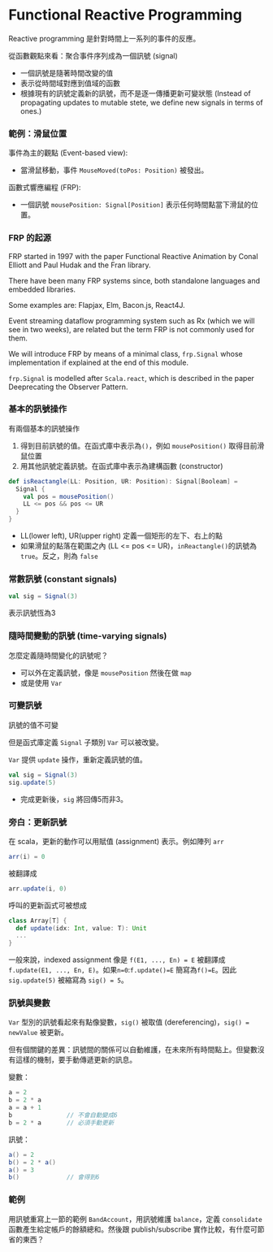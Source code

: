 # Functional Reactive Programming

Reactive programming 是針對時間上一系列的事件的反應。

從函數觀點來看：聚合事件序列成為一個訊號 (signal)
- 一個訊號是隨著時間改變的值
- 表示從時間域對應到值域的函數
- 根據現有的訊號定義新的訊號，而不是逐一傳播更新可變狀態 (Instead of propagating updates to mutable stete, we define new signals in terms of ones.)

### 範例：滑鼠位置

事件為主的觀點 (Event-based view):
- 當滑鼠移動，事件 `MouseMoved(toPos: Position)` 被發出。

函數式響應編程 (FRP):
- 一個訊號 `mousePosition: Signal[Position]` 表示任何時間點當下滑鼠的位置。

### FRP 的起源

FRP started in 1997 with the paper Functional Reactive Animation by Conal Elliott and Paul Hudak and the Fran library.

There have been many FRP systems since, both standalone languages and embedded libraries.

Some examples are: Flapjax, Elm, Bacon.js, React4J.

Event streaming dataflow programming system such as Rx (which we will see in two weeks), are related but the term FRP is not commonly used for them.

We will introduce FRP by means of a minimal class, `frp.Signal` whose implementation if explained at the end of this module.

`frp.Signal` is modelled after `Scala.react`, which is described in the paper Deeprecating the Observer Pattern.

### 基本的訊號操作

有兩個基本的訊號操作
1. 得到目前訊號的值。在函式庫中表示為`()`，例如 `mousePosition()` 取得目前滑鼠位置
2. 用其他訊號定義訊號。在函式庫中表示為建構函數 (constructor)

```scala
def isReactangle(LL: Position, UR: Position): Signal[Booleam] = 
  Signal {
    val pos = mousePosition()
    LL <= pos && pos <= UR
  }
}
```
- LL(lower left), UR(upper right) 定義一個矩形的左下、右上的點
- 如果滑鼠的點落在範圍之內 (LL <= pos <= UR)，`inReactangle()`的訊號為 `true`。反之，則為 `false`

### 常數訊號 (constant signals)
```scala
val sig = Signal(3)
```
表示訊號恆為3

### 隨時間變動的訊號 (time-varying signals)

怎麼定義隨時間變化的訊號呢？

- 可以外在定義訊號，像是 `mousePosition` 然後在做 `map`
- 或是使用 `Var`

### 可變訊號

訊號的值不可變

但是函式庫定義 `Signal` 子類別 `Var` 可以被改變。

`Var` 提供 `update` 操作，重新定義訊號的值。

```scala
val sig = Signal(3)
sig.update(5)
```
- 完成更新後，`sig` 將回傳5而非3。

### 旁白：更新訊號

在 scala，更新的動作可以用賦值 (assignment) 表示。例如陣列 `arr`
```scala
arr(i) = 0
```
被翻譯成
```scala
arr.update(i, 0)
```
呼叫的更新函式可被想成
```scala
class Array[T] {
  def update(idx: Int, value: T): Unit
  ...
}
```

一般來說，indexed assignment 像是 `f(E1, ..., En) = E` 被翻譯成 `f.update(E1, ..., En, E)`。如果`n=0`:`f.update()=E` 簡寫為`f()=E`。因此 `sig.update(5)` 被縮寫為 `sig() = 5`。

### 訊號與變數

`Var` 型別的訊號看起來有點像變數，`sig()` 被取值 (dereferencing)，`sig() = newValue` 被更新。

但有個關鍵的差異：訊號間的關係可以自動維護，在未來所有時間點上。但變數沒有這樣的機制，要手動傳遞更新的訊息。

變數：
```scala
a = 2
b = 2 * a
a = a + 1
b               // 不會自動變成6
b = 2 * a       // 必須手動更新
```

訊號：
```scala
a() = 2
b() = 2 * a()
a() = 3
b()             // 會得到6
```

### 範例

用訊號重寫上一節的範例 `BandAccount`，用訊號維護 `balance`，定義 `consolidate` 函數產生給定帳戶的餘額總和。然後跟 publish/subscribe 實作比較，有什麼可節省的東西？

